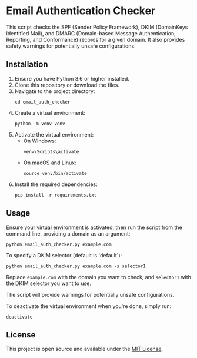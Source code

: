# Email Authentication Checker

This script checks the SPF (Sender Policy Framework), DKIM (DomainKeys Identified Mail), and DMARC (Domain-based Message Authentication, Reporting, and Conformance) records for a given domain. It also provides safety warnings for potentially unsafe configurations.

## Installation

1. Ensure you have Python 3.6 or higher installed.
2. Clone this repository or download the files.
3. Navigate to the project directory:
   ```
   cd email_auth_checker
   ```
4. Create a virtual environment:
   ```
   python -m venv venv
   ```
5. Activate the virtual environment:
   - On Windows:
     ```
     venv\Scripts\activate
     ```
   - On macOS and Linux:
     ```
     source venv/bin/activate
     ```
6. Install the required dependencies:
   ```
   pip install -r requirements.txt
   ```

## Usage

Ensure your virtual environment is activated, then run the script from the command line, providing a domain as an argument:

```
python email_auth_checker.py example.com
```

To specify a DKIM selector (default is 'default'):

```
python email_auth_checker.py example.com -s selector1
```

Replace `example.com` with the domain you want to check, and `selector1` with the DKIM selector you want to use.

The script will provide warnings for potentially unsafe configurations.

To deactivate the virtual environment when you're done, simply run:

```
deactivate
```

## License

This project is open source and available under the [MIT License](https://opensource.org/licenses/MIT).
